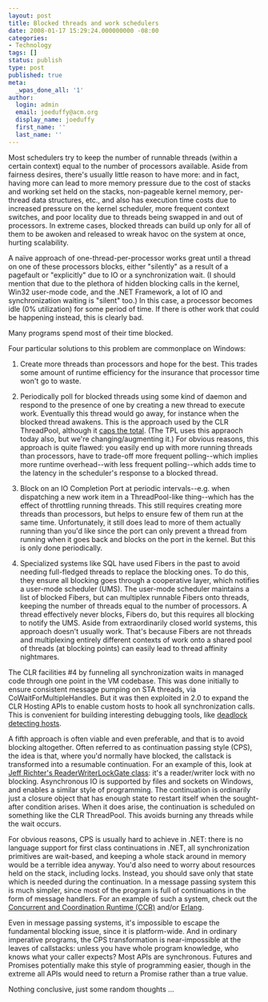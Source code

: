 ```yaml
---
layout: post
title: Blocked threads and work schedulers
date: 2008-01-17 15:29:24.000000000 -08:00
categories:
- Technology
tags: []
status: publish
type: post
published: true
meta:
  _wpas_done_all: '1'
author:
  login: admin
  email: joeduffy@acm.org
  display_name: joeduffy
  first_name: ''
  last_name: ''
---
```

Most schedulers try to keep the number of runnable threads (within a certain context)
equal to the number of processors available.  Aside from fairness desires, there's
usually little reason to have more: and in fact, having more can lead to more memory
pressure due to the cost of stacks and working set held on the stacks, non-pageable
kernel memory, per-thread data structures, etc., and also has execution time costs
due to increased pressure on the kernel scheduler, more frequent context switches,
and poor locality due to threads being swapped in and out of processors.  In
extreme cases, blocked threads can build up only for all of them to be awoken and
released to wreak havoc on the system at once, hurting scalability.

A naïve approach of one-thread-per-processor works great until a thread on one of
these processors blocks, either "silently" as a result of a pagefault or "explicitly"
due to IO or a synchronization wait.  (I should mention that due to the plethora
of hidden blocking calls in the kernel, Win32 user-mode code, and the .NET Framework,
a lot of IO and synchronization waiting is "silent" too.)  In this case,
a processor becomes idle (0% utilization) for some period of time.  If there
is other work that could be happening instead, this is clearly bad.

Many programs spend most of their time blocked.

Four particular solutions to this problem are commonplace on Windows:

1. Create more threads than processors and hope for the best.  This trades some
amount of runtime efficiency for the insurance that processor time won't go to
waste.

2. Periodically poll for blocked threads using some kind of daemon and respond to
the presence of one by creating a new thread to execute work.  Eventually this
thread would go away, for instance when the blocked thread awakens.  This is
the approach used by the CLR ThreadPool, although it [caps the total](http://www.bluebytesoftware.com/blog/2007/03/05/WhyTheCLR20SP1sThreadpoolDefaultMaxThreadCountWasIncreasedTo250CPU.aspx).
(The TPL uses this appraoch today also, but we're changing/augmenting it.)
For obvious reasons, this approach is quite flawed: you easily end up with more running
threads than processors, have to trade-off more frequent polling--which implies more
runtime overhead--with less frequent polling--which adds time to the latency in the
scheduler's response to a blocked thread.

3. Block on an IO Completion Port at periodic intervals--e.g. when dispatching a
new work item in a ThreadPool-like thing--which has the effect of throttling running
threads.  This still requires creating more threads than processors, but helps
to ensure few of them run at the same time.  Unfortunately, it still does lead
to more of them actually running than you'd like since the port can only prevent
a thread from running when it goes back and blocks on the port in the kernel.
But this is only done periodically.

4. Specialized systems like SQL have used Fibers in the past to avoid needing full-fledged
threads to replace the blocking ones.  To do this, they ensure all blocking
goes through a cooperative layer, which notifies a user-mode scheduler (UMS).
The user-mode scheduler maintains a list of blocked Fibers, but can multiplex runnable
Fibers onto threads, keeping the number of threads equal to the number of processors.
A thread effectively never blocks, Fibers do, but this requires all blocking to notify
the UMS.  Aside from extraordinarily closed world systems, this approach doesn't
usually work.  That's because Fibers are not threads and multiplexing entirely
different contexts of work onto a shared pool of threads (at blocking points) can
easily lead to thread affinity nightmares.

The CLR facilities #4 by funneling all synchronization waits in managed code through
one point in the VM codebase.  This was done initially to ensure consistent
message pumping on STA threads, via CoWaitForMultipleHandles.  But it was then
exploited in 2.0 to expand the CLR Hosting APIs to enable custom hosts to hook all
synchronization calls.  This is convenient for building interesting debugging
tools, like [deadlock detecting hosts](http://msdn.microsoft.com/msdnmag/issues/06/04/Deadlocks/default.aspx).

A fifth approach is often viable and even preferable, and that is to avoid blocking
altogether.  Often referred to as continuation passing style (CPS), the idea
is that, where you'd normally have blocked, the callstack is transformed into a
resumable continuation.  For an example of this, look at [Jeff Richter's ReaderWriterLockGate
class](http://msdn.microsoft.com/msdnmag/issues/06/11/ConcurrentAffairs/): it's
a reader/writer lock with no blocking.  Asynchronous IO is supported by files
and sockets on Windows, and enables a similar style of programming.  The continuation
is ordinarily just a closure object that has enough state to restart itself when
the sought-after condition arises.  When it does arise, the continuation is
scheduled on something like the CLR ThreadPool.  This avoids burning any threads
while the wait occurs.

For obvious reasons, CPS is usually hard to achieve in .NET: there is no language
support for first class continuations in .NET, all synchronization primitives are
wait-based, and keeping a whole stack around in memory would be a terrible idea
anyway.  You'd also need to worry about resources held on the stack, including
locks.  Instead, you should save only that state which is needed during the
continuation.  In a message passing system this is much simpler, since most
of the program is full of continuations in the form of message handlers.  For
an example of such a system, check out the [Concurrent and Coordination Runtime (CCR)](http://msdn.microsoft.com/msdnmag/issues/06/09/ConcurrentAffairs)
and/or [Erlang](http://www.erlang.org/).

Even in message passing systems, it's impossible to escape the fundamental blocking
issue, since it is platform-wide.  And in ordinary imperative programs, the
CPS transformation is near-impossible at the leaves of callstacks: unless you have
whole program knowledge, who knows what your caller expects?  Most APIs are
synchronous.  Futures and Promises potentially make this style of programming
easier, though in the extreme all APIs would need to return a Promise rather than
a true value.

Nothing conclusive, just some random thoughts ...

